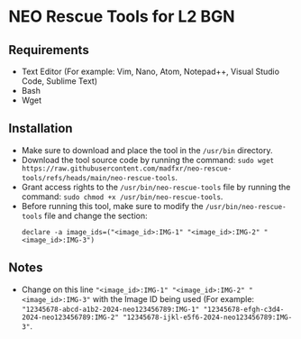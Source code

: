 # NEO Rescue Tools for L2 BGN

## Requirements
- Text Editor (For example: Vim, Nano, Atom, Notepad++, Visual Studio Code, Sublime Text)
- Bash
- Wget

## Installation
- Make sure to download and place the tool in the ``/usr/bin`` directory.
- Download the tool source code by running the command: ``sudo wget https://raw.githubusercontent.com/madfxr/neo-rescue-tools/refs/heads/main/neo-rescue-tools``.
- Grant access rights to the ``/usr/bin/neo-rescue-tools`` file by running the command: ``sudo chmod +x /usr/bin/neo-rescue-tools``.
- Before running this tool, make sure to modify the ``/usr/bin/neo-rescue-tools`` file and change the section:
  ```
  declare -a image_ids=("<image_id>:IMG-1" "<image_id>:IMG-2" "<image_id>:IMG-3")
  ```

## Notes
- Change on this line ``"<image_id>:IMG-1" "<image_id>:IMG-2" "<image_id>:IMG-3"`` with the Image ID being used (For example: ``"12345678-abcd-a1b2-2024-neo123456789:IMG-1" "12345678-efgh-c3d4-2024-neo123456789:IMG-2" "12345678-ijkl-e5f6-2024-neo123456789:IMG-3"``.
